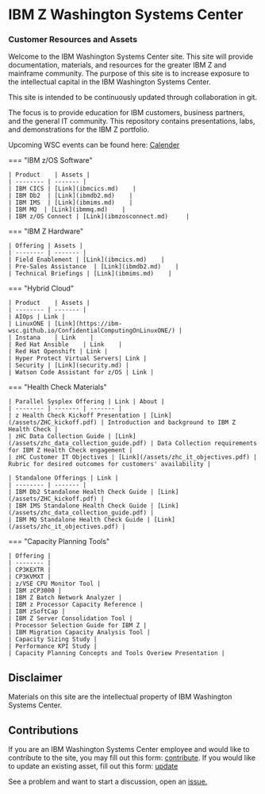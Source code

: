 # IBM Z Washington Systems Center 
### Customer Resources and Assets

Welcome to the IBM Washington Systems Center site.  This site will provide documentation, materials, and resources for the greater IBM Z and mainframe community.   The purpose of this site is to increase exposure to the intellectual capital in the IBM Washington Systems Center.

This site is intended to be continuously updated through collaboration in git.   

The focus is to provide education for IBM customers, business partners, and the general IT community. This repository contains presentations, labs, and demonstrations for the IBM Z portfolio. 

Upcoming WSC events can be found here: [Calender](https://ibm-zcouncil.com/events-calendar/?event_category_id=wsc#espresso_calendar)

=== "IBM z/OS Software"
    
    | Product    | Assets |
    | -------- | ------- |
    | IBM CICS | [Link](ibmcics.md)    |
    | IBM Db2  | [Link](ibmdb2.md)    |
    | IBM IMS  | [Link](ibmims.md)    |
    | IBM MQ  | [Link](ibmmq.md)    |
    | IBM z/OS Connect | [Link](ibmzosconnect.md)     |


=== "IBM Z Hardware"
 
    | Offering | Assets |
    | -------- | ------- |
    | Field Enablement | [Link](ibmcics.md)    |
    | Pre-Sales Assistance  | [Link](ibmdb2.md)    |
    | Technical Briefings | [Link](ibmims.md)    |

=== "Hybrid Cloud"

    | Product    | Assets |
    | -------- | ------- |
    | AIOps | Link |
    | LinuxONE | [Link](https://ibm-wsc.github.io/ConfidentialComputingOnLinuxONE/) |
    | Instana    | Link    |
    | Red Hat Ansible    | Link    |
    | Red Hat Openshift | Link |
    | Hyper Protect Virtual Servers| Link |
    | Security | [Link](security.md) |
    | Watson Code Assistant for z/OS | Link |

=== "Health Check Materials"

    | Parallel Sysplex Offering | Link | About |
    | -------- | ------- | ------- |
    | z Health Check Kickoff Presentation | [Link](/assets/ZHC_kickoff.pdf) | Introduction and background to IBM Z Health Check |
    | zHC Data Collection Guide | [Link](/assets/zhc_data_collection_guide.pdf) | Data Collection requirements for IBM Z Health Check engagement |
    | zHC Customer IT Objectives | [Link](/assets/zhc_it_objectives.pdf) | Rubric for desired outcomes for customers' availability |

    | Standalone Offerings | Link |
    | -------- | ------- |
    | IBM Db2 Standalone Health Check Guide | [Link](/assets/ZHC_kickoff.pdf) |
    | IBM IMS Standalone Health Check Guide | [Link](/assets/zhc_data_collection_guide.pdf) |
    | IBM MQ Standalone Health Check Guide | [Link](/assets/zhc_it_objectives.pdf) | 

=== "Capacity Planning Tools"

    | Offering |
    | -------- |
    | CP3KEXTR | 
    | CP3KVMXT | 
    | z/VSE CPU Monitor Tool | 
    | IBM zCP3000 | 
    | IBM Z Batch Network Analyzer | 
    | IBM z Processor Capacity Reference |
    | IBM zSoftCap | 
    | IBM Z Server Consolidation Tool | 
    | Processor Selection Guide for IBM Z | 
    | IBM Migration Capacity Analysis Tool |
    | Capacity Sizing Study |
    | Performance KPI Study | 
    | Capacity Planning Concepts and Tools Overiew Presentation | 
    

## Disclaimer 

Materials on this site are the intellectual property of IBM Washington Systems Center. 


## Contributions

If you are an IBM Washington Systems Center employee and would like to contribute to the site, you may fill out this form: [contribute](https://wkf.ms/40u07Iu). If you would like to update an existing asset, fill out this form: [update](https://wkf.ms/4hwmYtB)


See a problem and want to start a discussion, open an [issue.](https://github.ibm.com/IBM-Z-Ecosystem/Z-Standards/issues)